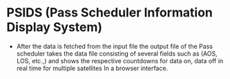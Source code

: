 # PSIDS (Pass Scheduler Information Display System)

* After the data is fetched from the input file the output file of the Pass scheduler takes the data file consisting of several fields such as (AOS, LOS, etc.,) and shows the respective countdowns for data on, data off in real time for multiple satellites In a browser interface.
